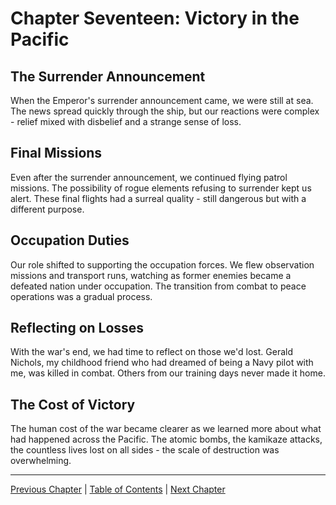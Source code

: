 # Chapter Seventeen: Victory in the Pacific

## The Surrender Announcement
When the Emperor's surrender announcement came, we were still at sea. The news spread quickly through the ship, but our reactions were complex - relief mixed with disbelief and a strange sense of loss.

## Final Missions
Even after the surrender announcement, we continued flying patrol missions. The possibility of rogue elements refusing to surrender kept us alert. These final flights had a surreal quality - still dangerous but with a different purpose.

## Occupation Duties
Our role shifted to supporting the occupation forces. We flew observation missions and transport runs, watching as former enemies became a defeated nation under occupation. The transition from combat to peace operations was a gradual process.

## Reflecting on Losses
With the war's end, we had time to reflect on those we'd lost. Gerald Nichols, my childhood friend who had dreamed of being a Navy pilot with me, was killed in combat. Others from our training days never made it home.

## The Cost of Victory
The human cost of the war became clearer as we learned more about what had happened across the Pacific. The atomic bombs, the kamikaze attacks, the countless lives lost on all sides - the scale of destruction was overwhelming.

---
[Previous Chapter](chapter16.md) | [Table of Contents](../README.md) | [Next Chapter](chapter18.md) 